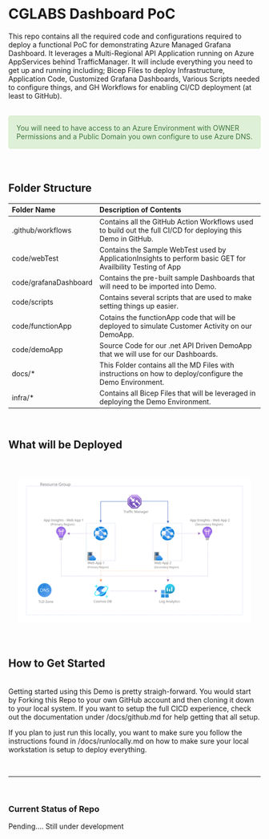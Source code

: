 # CGLABS Dashboard PoC #

This repo contains all the required code and configurations required to deploy a functional PoC for demonstrating Azure Managed Grafana Dashboard. It leverages a Multi-Regional API Application running on Azure AppServices behind TrafficManager. It will include everything you need to get up and running including; Bicep Files to deploy Infrastructure, Application Code, Customized Grafana Dashboards, Various Scripts needed to configure things, and GH Workflows for enabling CI/CD deployment (at least to GitHub).

<br />

<div style="padding: 15px; border: 1px solid transparent; border-color: transparent; margin-bottom: 20px; border-radius: 4px; color: #3c763d; background-color: #dff0d8; border-color: #d6e9c6;">
You will need to have access to an Azure Environment with OWNER Permissions and a Public Domain you own configure to use Azure DNS. 
</div>

<br />

## Folder Structure ##

| Folder Name           | Description of Contents                                                                                     |
|:----------------------|:------------------------------------------------------------------------------------------------------------|
|.github/workflows      | Contains all the GitHub Action Workflows used to build out the full CI/CD for deploying this Demo in GitHub.|
| code/webTest          | Contains the Sample WebTest used by ApplicationInsights to perform basic GET for Availbility Testing of App |
| code/grafanaDashboard | Contains the pre-built sample Dashboards that will need to be imported into Demo.                           |
| code/scripts          | Contains several scripts that are used to make setting things up easier.                                    |
| code/functionApp      | Cotains the functionApp code that will be deployed to simulate Customer Activity on our DemoApp.            |
| code/demoApp          | Source Code for our .net API Driven DemoApp that we will use for our Dashboards.                            |
| docs/*                | This Folder contains all the MD Files with instructions on how to deploy/configure the Demo Environment.    |
| infra/*               | Contains all Bicep Files that will be leveraged in deploying the Demo Environment.                          |

<br />

## What will be Deployed ##

<br />

<!-- markdownlint-disable MD033 -->
<div style="padding:20px;text-align:center;">
<img src="./docs/imgs/topology.svg" />
</div>

<br />

## How to Get Started ##

<br />
Getting started using this Demo is pretty straigh-forward. You would start by Forking this Repo to your own GitHub account and then cloning it down to your local system. If you want to setup the full CICD experience, check out the documentation under /docs/github.md for help getting that all setup. 

<br />

If you plan to just run this locally, you want to make sure you follow the instructions found in /docs/runlocally.md on how to make sure your local workstation is setup to deploy everything. 

<br />
<hr />
<br />

### Current Status of Repo ###

Pending.... Still under development

